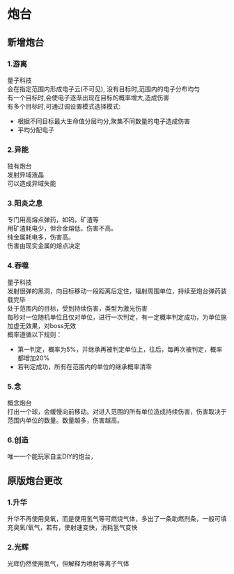 # 炮台
## 新增炮台
### **1.游离**  
量子科技  
会在指定范围内形成电子云(不可见),  没有目标时,范围内的电子分布均匀  
有一个目标时,会使电子逐渐出现在目标的概率增大,造成伤害  
有多个目标时,可通过调设置模式选择模式:  
- 根据不同目标最大生命值分层均分,聚集不同数量的电子造成伤害
- 平均分配电子

### **2.异能**  
独有炮台  
发射异域液晶  
可以造成异域失能  

### **3.阳炎之息**  
专门用高熔点弹药，如钨，矿渣等  
用矿渣耗电少，但合金熔低，伤害不高。  
纯金属耗电多，伤害高。  
伤害由现实金属的熔点决定

### **4.吞噬**
量子科技  
发射很弹的黑洞，向目标移动一段距离后定住，辐射周围单位，持续至炮台弹药装载完毕  
处于范围内的目标，受到持续伤害，类型为激光伤害  
每秒对一位随机单位且仅对单位，进行一次判定，有一定概率判定成功，为单位施加虚无效果，对boss无效  
概率遵循以下规则：  
- 第一判定，概率为5%，并继承再被判定单位上，往后，每再次被判定，概率都增加20%
- 若判定成功，所有在范围内的单位的继承概率清零
  
### **5.念**
概念炮台  
打出一个球，会缓慢向前移动。对进入范围的所有单位造成持续伤害，伤害取决于范围内单位的数量。数量越多，伤害越高。

### **6.创造**
唯一一个能玩家自主DIY的炮台，

## 原版炮台更改  
### 1.升华
升华不再使用臭氧，而是使用氢气等可燃烧气体，多出了一条助燃剂条，一般可填充臭氧/氧气，若有，使射速变快，消耗氢气变快
### 2.光辉
光辉仍然使用氮气，但解释为喷射等离子气体
